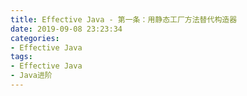 ```yaml
---
title: Effective Java - 第一条：用静态工厂方法替代构造器
date: 2019-09-08 23:23:34
categories:
- Effective Java
tags:
- Effective Java
- Java进阶
---
```


